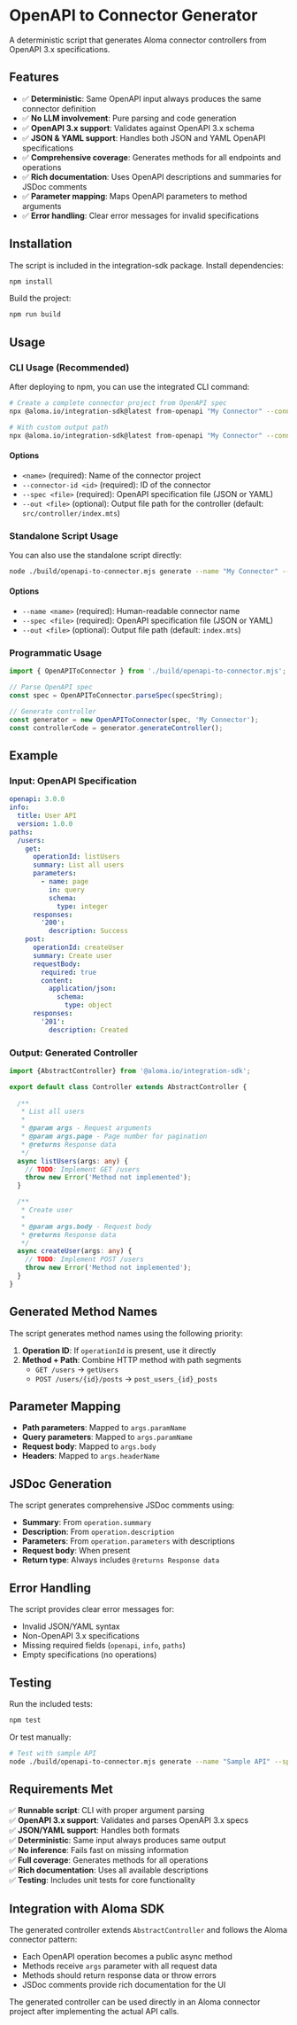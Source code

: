 # OpenAPI to Connector Generator

A deterministic script that generates Aloma connector controllers from OpenAPI 3.x specifications.

## Features

- ✅ **Deterministic**: Same OpenAPI input always produces the same connector definition
- ✅ **No LLM involvement**: Pure parsing and code generation
- ✅ **OpenAPI 3.x support**: Validates against OpenAPI 3.x schema
- ✅ **JSON & YAML support**: Handles both JSON and YAML OpenAPI specifications
- ✅ **Comprehensive coverage**: Generates methods for all endpoints and operations
- ✅ **Rich documentation**: Uses OpenAPI descriptions and summaries for JSDoc comments
- ✅ **Parameter mapping**: Maps OpenAPI parameters to method arguments
- ✅ **Error handling**: Clear error messages for invalid specifications

## Installation

The script is included in the integration-sdk package. Install dependencies:

```bash
npm install
```

Build the project:

```bash
npm run build
```

## Usage

### CLI Usage (Recommended)

After deploying to npm, you can use the integrated CLI command:

```bash
# Create a complete connector project from OpenAPI spec
npx @aloma.io/integration-sdk@latest from-openapi "My Connector" --connector-id "my-connector-123" --spec api.yaml

# With custom output path
npx @aloma.io/integration-sdk@latest from-openapi "My Connector" --connector-id "my-connector-123" --spec api.yaml --out src/controller/index.mts
```

#### Options

- `<name>` (required): Name of the connector project
- `--connector-id <id>` (required): ID of the connector
- `--spec <file>` (required): OpenAPI specification file (JSON or YAML)
- `--out <file>` (optional): Output file path for the controller (default: `src/controller/index.mts`)

### Standalone Script Usage

You can also use the standalone script directly:

```bash
node ./build/openapi-to-connector.mjs generate --name "My Connector" --spec api.yaml --out controller.mts
```

#### Options

- `--name <name>` (required): Human-readable connector name
- `--spec <file>` (required): OpenAPI specification file (JSON or YAML)
- `--out <file>` (optional): Output file path (default: `index.mts`)

### Programmatic Usage

```typescript
import { OpenAPIToConnector } from './build/openapi-to-connector.mjs';

// Parse OpenAPI spec
const spec = OpenAPIToConnector.parseSpec(specString);

// Generate controller
const generator = new OpenAPIToConnector(spec, 'My Connector');
const controllerCode = generator.generateController();
```

## Example

### Input: OpenAPI Specification

```yaml
openapi: 3.0.0
info:
  title: User API
  version: 1.0.0
paths:
  /users:
    get:
      operationId: listUsers
      summary: List all users
      parameters:
        - name: page
          in: query
          schema:
            type: integer
      responses:
        '200':
          description: Success
    post:
      operationId: createUser
      summary: Create user
      requestBody:
        required: true
        content:
          application/json:
            schema:
              type: object
      responses:
        '201':
          description: Created
```

### Output: Generated Controller

```typescript
import {AbstractController} from '@aloma.io/integration-sdk';

export default class Controller extends AbstractController {
  
  /**
   * List all users
   *
   * @param args - Request arguments
   * @param args.page - Page number for pagination
   * @returns Response data
   */
  async listUsers(args: any) {
    // TODO: Implement GET /users
    throw new Error('Method not implemented');
  }

  /**
   * Create user
   *
   * @param args.body - Request body
   * @returns Response data
   */
  async createUser(args: any) {
    // TODO: Implement POST /users
    throw new Error('Method not implemented');
  }
}
```

## Generated Method Names

The script generates method names using the following priority:

1. **Operation ID**: If `operationId` is present, use it directly
2. **Method + Path**: Combine HTTP method with path segments
   - `GET /users` → `getUsers`
   - `POST /users/{id}/posts` → `post_users_{id}_posts`

## Parameter Mapping

- **Path parameters**: Mapped to `args.paramName`
- **Query parameters**: Mapped to `args.paramName`
- **Request body**: Mapped to `args.body`
- **Headers**: Mapped to `args.headerName`

## JSDoc Generation

The script generates comprehensive JSDoc comments using:

- **Summary**: From `operation.summary`
- **Description**: From `operation.description`
- **Parameters**: From `operation.parameters` with descriptions
- **Request body**: When present
- **Return type**: Always includes `@returns Response data`

## Error Handling

The script provides clear error messages for:

- Invalid JSON/YAML syntax
- Non-OpenAPI 3.x specifications
- Missing required fields (`openapi`, `info`, `paths`)
- Empty specifications (no operations)

## Testing

Run the included tests:

```bash
npm test
```

Or test manually:

```bash
# Test with sample API
node ./build/openapi-to-connector.mjs generate --name "Sample API" --spec ./examples/sample-api.yaml --out ./test-output.mts
```

## Requirements Met

✅ **Runnable script**: CLI with proper argument parsing  
✅ **OpenAPI 3.x support**: Validates and parses OpenAPI 3.x specs  
✅ **JSON/YAML support**: Handles both formats  
✅ **Deterministic**: Same input always produces same output  
✅ **No inference**: Fails fast on missing information  
✅ **Full coverage**: Generates methods for all operations  
✅ **Rich documentation**: Uses all available descriptions  
✅ **Testing**: Includes unit tests for core functionality  

## Integration with Aloma SDK

The generated controller extends `AbstractController` and follows the Aloma connector pattern:

- Each OpenAPI operation becomes a public async method
- Methods receive `args` parameter with all request data
- Methods should return response data or throw errors
- JSDoc comments provide rich documentation for the UI

The generated controller can be used directly in an Aloma connector project after implementing the actual API calls.
